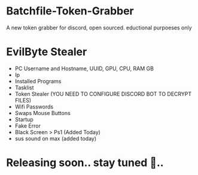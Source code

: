 # Batchfile-Token-Grabber
A new token grabber for discord, open sourced. eductional purpoeses only


# EvilByte Stealer
- PC Username and Hostname, UUID, GPU, CPU, RAM GB
- Ip
- Installed Programs
- Tasklist 
- Token Stealer (YOU NEED TO CONFIGURE DISCORD BOT TO DECRYPT FILES)
- Wifi Passwords
- Swaps Mouse Buttons
- Startup
- Fake Error 
- Black Screen  > Ps1 (Added Today)
- sus sound on max (added today)

# Releasing soon.. stay tuned 🤣..
